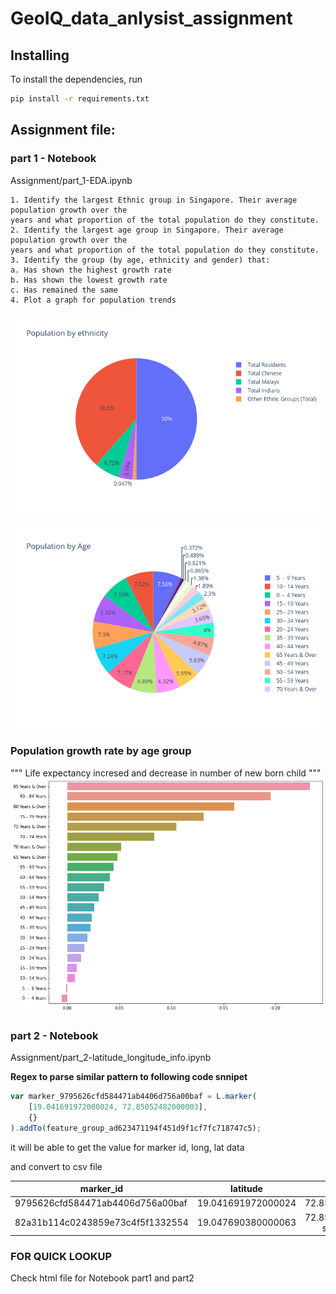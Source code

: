 # GeoIQ_data_anlysist_assignment


## Installing

To install the dependencies, run
```bash
pip install -r requirements.txt
```


## Assignment  file:

### part 1 - Notebook 

Assignment/part_1-EDA.ipynb

	1. Identify the largest Ethnic group in Singapore. Their average population growth over the
	years and what proportion of the total population do they constitute.
	2. Identify the largest age group in Singapore. Their average population growth over the
	years and what proportion of the total population do they constitute.
	3. Identify the group (by age, ethnicity and gender) that:
	a. Has shown the highest growth rate
	b. Has shown the lowest growth rate
	c. Has remained the same
	4. Plot a graph for population trends


![Population_by_ethnicity](./image/Population_by_ethnicity.png)

![Population_by_age](./image/population_by_age.png)

### Population growth rate by age group
"""
Life expectancy incresed and 
    decrease in number of new born child 
 """   
![growth rate by age group](./image/growth_rate_by_age_group.png)



### part 2 - Notebook 

Assignment/part_2-latitude_longitude_info.ipynb


**Regex to parse similar pattern to following code snnipet**
~~~js
var marker_9795626cfd584471ab4406d756a00baf = L.marker(
    [19.041691972000024, 72.85052482000003],
    {}
).addTo(feature_group_ad623471194f451d9f1cf7fc718747c5);
~~~

it will be able to get the value for marker id, long, lat data 

and convert to csv file 

| marker_id  | latitude  | longitude  |  
|-----------|:-----------:|-----------:|  
| 9795626cfd584471ab4406d756a00baf | 19.041691972000024 | 72.85052482000003 |  
| 82a31b114c0243859e73c4f5f1332554	 | 19.047690380000063 | 72.85787174600006<br/>second line of text | 



### FOR QUICK LOOKUP 
Check html file for Notebook part1 and part2
